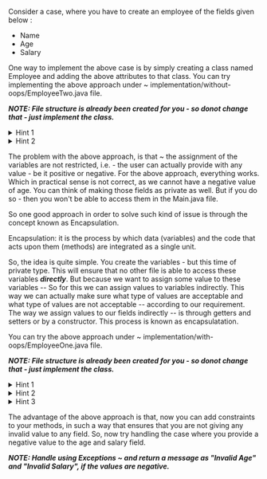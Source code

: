 Consider a case, where you have to create an employee of the fields given below : 

- Name
- Age
- Salary

One way to implement the above case is by simply creating a class named Employee and adding the 
above attributes to that class. 
You can try implementing the above approach under ~ implementation/without-oops/EmployeeTwo.java file.

***NOTE: File structure is already been created for you - so donot change that - just implement the class.***

<details>
  <summary>Hint 1</summary>
  Simply create three variables of either default or public type inside your EmployeeTwo.java class
  For eg:

  ```java
  int age;

  ```
  
</details>

<details>
  <summary>Hint 2</summary>
  Once you have already declared the respective variables, then you can create an object of EmployeeTwo class, inside MainTwo.java class. From this object, you can assign and print the values.

  ```java

  EmployeeTwo employeeTwo = new EmployeeTwo();
  employeeTwo.age = 22;
  System.out.print(employeeTwo.age)

  ```
  
</details>

The problem with the above approach, is that ~ the assignment of the variables are not restricted, i.e. - the user can actually provide with any value - be it positive or negative. For the above approach, everything works. Which in practical sense is not correct, as we cannot have a negative value of age. You can think of making those fields as private as well. But if you do so - then you won't be able to access them in the Main.java file.

So one good approach in order to solve such kind of issue is through the concept known as Encapsulation.

Encapsulation: it is the process by which data (variables) and the code that acts upon them (methods) are integrated as a single unit.

So, the idea is quite simple. You create the variables - but this time of private type. This will ensure that no other file is able to access these variables ***directly***. 
But because we want to assign some value to these variables -- So for this we can assign values to variables indirectly. This way we can actually make sure what type of values are acceptable and what type of values are not acceptable -- according to our requirement.
The way we assign values to our fields indirectly -- is through getters and setters or by a constructor. This process is known as encapsulatation.

You can try the above approach under ~ implementation/with-oops/EmployeeOne.java file.


***NOTE: File structure is already been created for you - so donot change that - just implement the class.***

<details>
  <summary>Hint 1</summary>
  Simply create three variables of private type inside your EmployeeOne.java class
  For eg:

  ```java
  private int age;

  ```
  
</details>

<details>
  <summary>Hint 2</summary>
  Once you have already declared the respective variables, then you can create 2 methods for each variable ~ for eg: for name variable we can create --> 

  ```java

  public void setName(String name){
    this.name = name;
  }

  public void getName(){
    return this.age;
  }

  ```
</details>

<details>
<summary>Hint 3</summary>
    Once all the methods are created, then you can simply call those methods inside your MainOne.java class.

</details>

The advantage of the above approach is that, now you can add constraints to your methods, in such a way that ensures that you are not giving any invalid value to any field.
So, now try handling the case where you provide a  negative value to the age and salary field.

***NOTE: Handle using Exceptions ~ and return a message as "Invalid Age" and "Invalid Salary", if the values are negative.***

